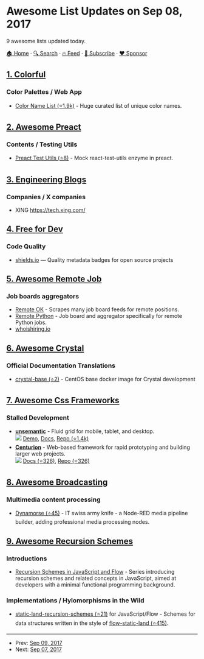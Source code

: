 # Awesome List Updates on Sep 08, 2017

9 awesome lists updated today.

[🏠 Home](/README.md) · [🔍 Search](https://www.trackawesomelist.com/search/) · [🔥 Feed](https://www.trackawesomelist.com/rss.xml) · [📮 Subscribe](https://trackawesomelist.us17.list-manage.com/subscribe?u=d2f0117aa829c83a63ec63c2f&id=36a103854c) · [❤️  Sponsor](https://github.com/sponsors/theowenyoung)



## [1. Colorful](/content/Siddharth11/Colorful/README.md)

### Color Palettes / Web App

*   [Color Name List (⭐1.9k)](https://github.com/meodai/color-names/) - Huge curated list of unique color names.

## [2. Awesome Preact](/content/preactjs/awesome-preact/README.md)

### Contents / Testing Utils

*   [Preact Test Utils (⭐8)](https://github.com/windyGex/preact-test-utils) - Mock react-test-utils enzyme in preact.

## [3. Engineering Blogs](/content/kilimchoi/engineering-blogs/README.md)

### Companies / X companies

*   XING <https://tech.xing.com/>

## [4. Free for Dev](/content/ripienaar/free-for-dev/README.md)

### Code Quality

*   [shields.io](https://shields.io) — Quality metadata badges for open source projects

## [5. Awesome Remote Job](/content/lukasz-madon/awesome-remote-job/README.md)

### Job boards aggregators

*   [Remote OK](https://remoteok.io/) - Scrapes many job board feeds for remote positions.
*   [Remote Python](https://www.remotepython.com/) - Job board and aggregator specifically for remote Python jobs.
*   [whoishiring.io](https://whoishiring.io/#!/search/19.41/-43.14/2/?remote=true)

## [6. Awesome Crystal](/content/veelenga/awesome-crystal/README.md)

### Official Documentation Translations

*   [crystal-base (⭐2)](https://github.com/ruivieira/crystal-base) - CentOS base docker image for Crystal development

## [7. Awesome Css Frameworks](/content/troxler/awesome-css-frameworks/README.md)

### Stalled Development

*   [**unsemantic**](https://unsemantic.com) - Fluid grid for mobile, tablet, and desktop.\
    ![](https://img.shields.io/github/stars/nathansmith/unsemantic.svg?style=social\&label=Star)
    [Demo](https://unsemantic.com/demo-responsive),
    [Docs](https://unsemantic.com/css-documentation),
    [Repo (⭐1.4k)](https://github.com/nathansmith/unsemantic)
*   [**Centurion**](https://www.centurionframework.com) - Web-based framework for rapid prototyping and building larger web projects.\
    ![](https://img.shields.io/github/stars/justinhough/Centurion.svg?style=social\&label=Star)
    [Docs (⭐326)](https://github.com/justinhough/Centurion/blob/master/DOCUMENTATION.md),
    [Repo (⭐326)](https://github.com/justinhough/Centurion)

## [8. Awesome Broadcasting](/content/ebu/awesome-broadcasting/README.md)

### Multimedia content processing

*   [Dynamorse (⭐45)](https://github.com/Streampunk/node-red-contrib-dynamorse-core) - IT swiss army knife - a Node-RED media pipeline builder, adding professional media processing nodes.

## [9. Awesome Recursion Schemes](/content/passy/awesome-recursion-schemes/README.md)

### Introductions

*   [Recursion Schemes in JavaScript and Flow](https://medium.com/@JosephJnk/recursion-schemes-in-javascript-and-flow-with-static-land-recursision-schemes-97cf10599fb7) -
    Series introducing recursion schemes and related concepts in JavaScript,
    aimed at developers with a minimal functional programming background.

### Implementations / Hylomorphisms in the Wild

*   [static-land-recursion-schemes (⭐21)](https://github.com/JosephJNK/static-land-recursion-schemes) for JavaScript/Flow -
    Schemes for data structures written in the style of [flow-static-land (⭐415)](https://github.com/gcanti/flow-static-land).

---

- Prev: [Sep 09, 2017](/content/2017/09/09/README.md)
- Next: [Sep 07, 2017](/content/2017/09/07/README.md)